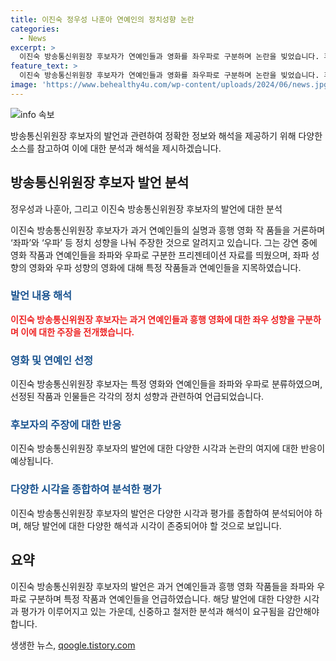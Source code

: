 ```yaml
---
title: 이진숙 정우성 나훈아 연예인의 정치성향 논란
categories:
  - News
excerpt: >
  이진숙 방송통신위원장 후보자가 연예인들과 영화를 좌우파로 구분하며 논란을 빚었습니다. 후보자는 좌파 성향의 영화와 연예인을 지목하며 우파에 대한 비판을 펼쳤으며, 이를 통해 문화 권력의 편향을 비판하는 발언을 전했습니다. 논란의 중심에는 정우성과 나훈아 등 다수의 연예인들이 언급되었는데, 후보자의 주장은 여론과 이목을 사로잡고 있습니다.
feature_text: >
  이진숙 방송통신위원장 후보자가 연예인들과 영화를 좌우파로 구분하며 논란을 빚었습니다. 후보자는 좌파 성향의 영화와 연예인을 지목하며 우파에 대한 비판을 펼쳤으며, 이를 통해 문화 권력의 편향을 비판하는 발언을 전했습니다. 논란의 중심에는 정우성과 나훈아 등 다수의 연예인들이 언급되었는데, 후보자의 주장은 여론과 이목을 사로잡고 있습니다.
image: 'https://www.behealthy4u.com/wp-content/uploads/2024/06/news.jpg'
---
```


<p><img src="https://www.behealthy4u.com/wp-content/uploads/2024/06/news.jpg" alt="info 속보" /></p>

<p>방송통신위원장 후보자의 발언과 관련하여 정확한 정보와 해석을 제공하기 위해 다양한 소스를 참고하여 이에 대한 분석과 해석을 제시하겠습니다.</p>

<h2 data-ke-size="size26">방송통신위원장 후보자 발언 분석</h2>

<p>정우성과 나훈아, 그리고 이진숙 방송통신위원장 후보자의 발언에 대한 분석</p>

<p data-ke-size="size16">이진숙 방송통신위원장 후보자가 과거 연예인들의 실명과 흥행 영화 작 품들을 거론하며 ‘좌파’와 ‘우파’ 등 정치 성향을 나눠 주장한 것으로 알려지고 있습니다. 그는 강연 중에 영화 작품과 연예인들을 좌파와 우파로 구분한 프리젠테이션 자료를 띄웠으며, 좌파 성향의 영화와 우파 성향의 영화에 대해 특정 작품들과 연예인들을 지목하였습니다.</p>

<h3><b><span style="color: #1a5490;">발언 내용 해석</span></b></h3>

<p data-ke-size="size16"><b><span style="color: #ee2323;">이진숙 방송통신위원장 후보자는 과거 연예인들과 흥행 영화에 대한 좌우 성향을 구분하며 이에 대한 주장을 전개했습니다.</span></b></p>

<h3><b><span style="color: #1a5490;">영화 및 연예인 선정</span></b></h3>

<p data-ke-size="size16">이진숙 방송통신위원장 후보자는 특정 영화와 연예인들을 좌파와 우파로 분류하였으며, 선정된 작품과 인물들은 각각의 정치 성향과 관련하여 언급되었습니다.</p>

<h3><b><span style="color: #1a5490;">후보자의 주장에 대한 반응</span></b></h3>

<p data-ke-size="size16">이진숙 방송통신위원장 후보자의 발언에 대한 다양한 시각과 논란의 여지에 대한 반응이 예상됩니다.</p>

<h3><b><span style="color: #1a5490;">다양한 시각을 종합하여 분석한 평가</span></b></h3>

<p data-ke-size="size16">이진숙 방송통신위원장 후보자의 발언은 다양한 시각과 평가를 종합하여 분석되어야 하며, 해당 발언에 대한 다양한 해석과 시각이 존중되어야 할 것으로 보입니다.</p>

<h2 data-ke-size="size26">요약</h2>

<p data-ke-size="size16">이진숙 방송통신위원장 후보자의 발언은 과거 연예인들과 흥행 영화 작품들을 좌파와 우파로 구분하며 특정 작품과 연예인들을 언급하였습니다. 해당 발언에 대한 다양한 시각과 평가가 이루어지고 있는 가운데, 신중하고 철저한 분석과 해석이 요구됨을 감안해야 합니다.</p>
생생한 뉴스, <a href="https://qoogle.tistory.com" rel="dofollow">qoogle.tistory.com</a>



